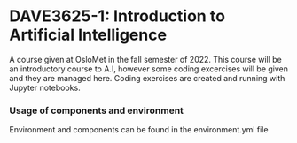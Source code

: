 <h1>DAVE3625-1: Introduction to Artificial Intelligence</h1>
A course given at OsloMet in the fall semester of 2022. This course will be an introductory course to A.I, however some coding excercises will be given and they are managed here.
Coding exercises are created and running with Jupyter notebooks.

<h3>Usage of components and environment</h3>
Environment and components can be found in the environment.yml file

